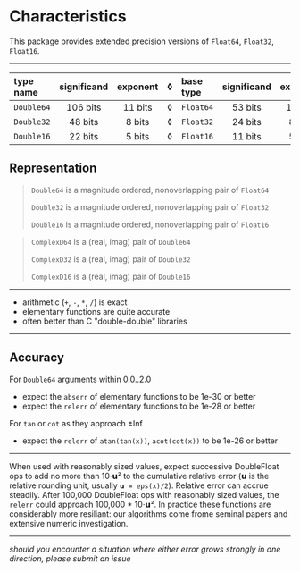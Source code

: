 # Characteristics

This package provides extended precision versions of `Float64`, `Float32`, `Float16`.

----

| type name  | significand | exponent | ◊ | base type | significand | exponent |
|:-----------|:-----------:|:--------:|:-:|:----------|:-----------:|:--------:|
| `Double64` |  106 bits   | 11 bits  | ◊ | `Float64` |   53 bits   | 11 bits  |
| `Double32` |   48 bits   |  8 bits  | ◊ | `Float32` |   24 bits   |  8 bits  |
| `Double16` |   22 bits   |  5 bits  | ◊ | `Float16` |   11 bits   |  5 bits  |

## Representation


> `Double64` is a magnitude ordered, nonoverlapping pair of `Float64`
>
> `Double32` is a magnitude ordered, nonoverlapping pair of `Float32`
>
> `Double16` is a magnitude ordered, nonoverlapping pair of `Float16`

> `ComplexD64` is a (real, imag) pair of `Double64`
>
> `ComplexD32` is a (real, imag) pair of `Double32`
>
> `ComplexD16` is a (real, imag) pair of `Double16`


----

- arithmetic (`+`, `-`, `*`, `/`) is exact
- elementary functions are quite accurate
- often better than C "double-double" libraries

----
## Accuracy

For `Double64` arguments within 0.0..2.0

- expect the `abserr` of elementary functions to be 1e-30 or better
- expect the `relerr` of elementary functions to be 1e-28 or better

For `tan` or `cot` as they approach ±Inf

- expect the `relerr` of `atan(tan(x))`, `acot(cot(x))` to be 1e-26 or better
 

----

When used with reasonably sized values, expect successive DoubleFloat ops to add no more than 10⋅𝘂²
to the cumulative relative error (𝘂 is the relative rounding unit, usually `𝘂 = eps(x)/2`).
Relative error can accrue steadily. After 100,000 DoubleFloat ops with reasonably sized values,
the `relerr` could approach 100,000 * 10⋅𝘂². In practice these functions are considerably
more resiliant: our algorithms come frome seminal papers and extensive numeric investigation.

----

_should you encounter a situation where either error grows
   strongly in one direction, please submit an issue_
